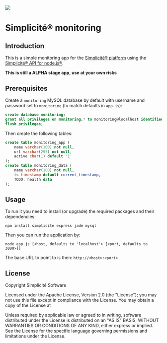 ![](http://www.simplicitesoftware.com/logos/logo250.png)
---

Simplicit&eacute;&reg; monitoring
=================================

Introduction
------------

This is a simple monitoring app for the [Simplicit&eacute;&reg; platform](http://www.simplicitesoftware.com)
using the [Simplicit&eacute;&reg; API for node.js&reg;](https://www.npmjs.com/package/simplicite).

**This is still a __ALPHA__ stage app, use at your own risks**

Prerequisites
-------------

Create a `monitoring` MySQL database by default with username and password set to `monitoring` (to match defaults in `app.js`):

```sql
create database monitoring;
grant all privileges on monitoring.* to monitoring@localhost identified by 'monitoring';
flush privileges;
```

Then create the following tables:

```sql
create table monitoring_app (
	name varchar(100) not null,
	url varchar(255) not null,
	active char(1) default '1'
);
create table monitoring_data (
	name varchar(100) not null,
	ts timestamp default current_timestamp,
	TODO: health data
);
``` 

Usage
-----

To run it you need to install (or upgrade) the required packages and their dependencies:

	npm install simplicite express jade mysql

Then you can run the application by:

	node app.js [<host, defaults to 'localhost'> [<port, defaults to 3000>]]

The base URL to point to is then: `http://<host>:<port>`

License
-------

Copyright Simplicit&eacute; Software

Licensed under the Apache License, Version 2.0 (the "License");
you may not use this file except in compliance with the License.
You may obtain a copy of the License at

[](http://www.apache.org/licenses/LICENSE-2.0)

Unless required by applicable law or agreed to in writing, software
distributed under the License is distributed on an "AS IS" BASIS,
WITHOUT WARRANTIES OR CONDITIONS OF ANY KIND, either express or implied.
See the License for the specific language governing permissions and
limitations under the License.
